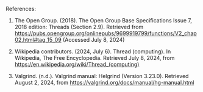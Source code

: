 References:

1. The Open Group. (2018). The Open Group Base Specifications Issue 7, 2018 edition: Threads (Section 2.9). Retrieved from https://pubs.opengroup.org/onlinepubs/9699919799/functions/V2_chap02.html#tag_15_09 (Accessed July 8, 2024)

2. Wikipedia contributors. (2024, July 6). Thread (computing). In Wikipedia, The Free Encyclopedia. Retrieved July 8, 2024, from https://en.wikipedia.org/wiki/Thread_(computing)

3. Valgrind. (n.d.). Valgrind manual: Helgrind (Version 3.23.0). Retrieved August 2, 2024, from https://valgrind.org/docs/manual/hg-manual.html